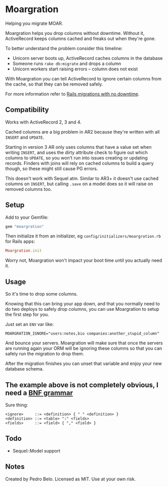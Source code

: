 # Moargration

Helping you migrate MOAR.

Moargration helps you drop columns without downtime. Without it, ActiveRecord keeps columns cached and freaks out when they're gone.

To better understand the problem consider this timeline:

- Unicorn server boots up, ActiveRecord caches columns in the database
- Someone runs `rake db:migrate` and drops a column
- Unicorn workers start raising errors – column does not exist

With Moargration you can tell ActiveRecord to ignore certain columns from the cache, so that they can be removed safely.

For more information refer to [Rails migrations with no downtime](http://pedro.herokuapp.com/past/2011/7/13/rails_migrations_with_no_downtime/).


## Compatibility

Works with ActiveRecord 2, 3 and 4.

Cached columns are a big problem in AR2 because they're written with all `INSERT` and `UPDATE`.

Starting in version 3 AR only uses columns that have a value set when writing `INSERT`, and uses the dirty attribute check to figure out which columns to `UPDATE`, so you won't run into issues creating or updating records. Finders with joins will rely on cached columns to build a query though, so these might still cause PG errors.

This doesn't work with Sequel atm. Similar to AR3+ it doesn't use cached columns on `INSERT`, but calling `.save` on a model does so it will raise on removed columns too.


## Setup

Add to your Gemfile:

```ruby
gem "moargration"
```

Then initialize it from an initializer, eg `config/initializers/moargration.rb` for Rails apps:

```ruby
Moargration.init
```

Worry not, Moargration won't impact your boot time until you actually need it.


## Usage

So it's time to drop some columns.

Knowing that this can bring your app down, and that you normally need to do two deploys to safely drop columns, you can use Moargration to setup the first step for you.

Just set an `ENV` var like:

    MOARGRATION_IGNORE="users:notes,bio companies:another_stupid_column"

And bounce your servers. Moargration will make sure that once the servers are running again your ORM will be ignoring these columns so that you can safely run the migration to drop them.

After the migration finishes you can unset that variable and enjoy your new database schema.


## The example above is not completely obvious, I need a [BNF grammar](http://en.wikipedia.org/wiki/Backus%E2%80%93Naur_Form)

Sure thing:

    <ignore>     ::= <definition> { " " <definition> }
    <definition> ::= <table> ":" <fields>
    <fields>     ::= <field> { "," <field> }


## Todo

* Sequel::Model support


## Notes

Created by Pedro Belo.
Licensed as MIT.
Use at your own risk.

